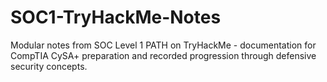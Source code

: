 # SOC1-TryHackMe-Notes
Modular notes from SOC Level 1 PATH on TryHackMe - documentation for CompTIA CySA+ preparation and recorded progression through defensive security concepts.
